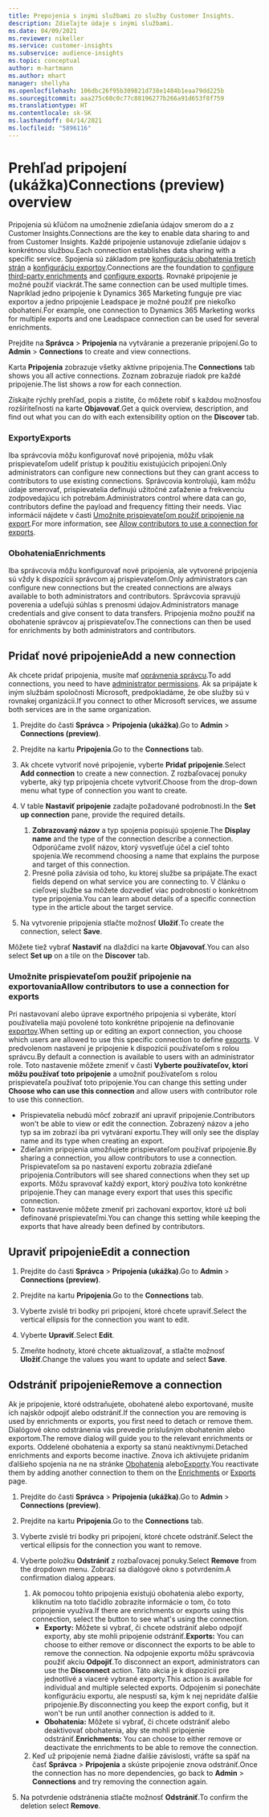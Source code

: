 ```yaml
---
title: Prepojenia s inými službami zo služby Customer Insights.
description: Zdieľajte údaje s inými službami.
ms.date: 04/09/2021
ms.reviewer: nikeller
ms.service: customer-insights
ms.subservice: audience-insights
ms.topic: conceptual
author: m-hartmann
ms.author: mhart
manager: shellyha
ms.openlocfilehash: 106dbc26f95b309821d738e1484b1eaa79dd225b
ms.sourcegitcommit: aaa275c60c0c77c88196277b266a91d653f8f759
ms.translationtype: HT
ms.contentlocale: sk-SK
ms.lasthandoff: 04/14/2021
ms.locfileid: "5896116"
---
```

# <a name="connections-preview-overview"></a><span data-ttu-id="829a9-103">Prehľad pripojení (ukážka)</span><span class="sxs-lookup"><span data-stu-id="829a9-103">Connections (preview) overview</span></span>

<span data-ttu-id="829a9-104">Pripojenia sú kľúčom na umožnenie zdieľania údajov smerom do a z Customer Insights.</span><span class="sxs-lookup"><span data-stu-id="829a9-104">Connections are the key to enable data sharing to and from Customer Insights.</span></span> <span data-ttu-id="829a9-105">Každé pripojenie ustanovuje zdieľanie údajov s konkrétnou službou.</span><span class="sxs-lookup"><span data-stu-id="829a9-105">Each connection establishes data sharing with a specific service.</span></span> <span data-ttu-id="829a9-106">Spojenia sú základom pre [konfiguráciu obohatenia tretích strán](enrichment-hub.md) a [konfiguráciu exportov](export-destinations.md).</span><span class="sxs-lookup"><span data-stu-id="829a9-106">Connections are the foundation to [configure third-party enrichments](enrichment-hub.md) and [configure exports](export-destinations.md).</span></span> <span data-ttu-id="829a9-107">Rovnaké pripojenie je možné použiť viackrát.</span><span class="sxs-lookup"><span data-stu-id="829a9-107">The same connection can be used multiple times.</span></span> <span data-ttu-id="829a9-108">Napríklad jedno pripojenie k Dynamics 365 Marketing funguje pre viac exportov a jedno pripojenie Leadspace je možné použiť pre niekoľko obohatení.</span><span class="sxs-lookup"><span data-stu-id="829a9-108">For example, one connection to Dynamics 365 Marketing works for multiple exports and one Leadspace connection can be used for several enrichments.</span></span>

<span data-ttu-id="829a9-109">Prejdite na **Správca** > **Pripojenia** na vytváranie a prezeranie pripojení.</span><span class="sxs-lookup"><span data-stu-id="829a9-109">Go to **Admin** > **Connections** to create and view connections.</span></span>

<span data-ttu-id="829a9-110">Karta **Pripojenia** zobrazuje všetky aktívne pripojenia.</span><span class="sxs-lookup"><span data-stu-id="829a9-110">The **Connections** tab shows you all active connections.</span></span> <span data-ttu-id="829a9-111">Zoznam zobrazuje riadok pre každé pripojenie.</span><span class="sxs-lookup"><span data-stu-id="829a9-111">The list shows a row for each connection.</span></span> 

<span data-ttu-id="829a9-112">Získajte rýchly prehľad, popis a zistite, čo môžete robiť s každou možnosťou rozšíriteľnosti na karte **Objavovať**.</span><span class="sxs-lookup"><span data-stu-id="829a9-112">Get a quick overview, description, and find out what you can do with each extensibility option on the **Discover** tab.</span></span>

### <a name="exports"></a><span data-ttu-id="829a9-113">Exporty</span><span class="sxs-lookup"><span data-stu-id="829a9-113">Exports</span></span>

<span data-ttu-id="829a9-114">Iba správcovia môžu konfigurovať nové pripojenia, môžu však prispievateľom udeliť prístup k použitiu existujúcich pripojení.</span><span class="sxs-lookup"><span data-stu-id="829a9-114">Only administrators can configure new connections but they can grant access to contributors to use existing connections.</span></span> <span data-ttu-id="829a9-115">Správcovia kontrolujú, kam môžu údaje smerovať, prispievatelia definujú užitočné zaťaženie a frekvenciu zodpovedajúcu ich potrebám.</span><span class="sxs-lookup"><span data-stu-id="829a9-115">Administrators control where data can go, contributors define the payload and frequency fitting their needs.</span></span> <span data-ttu-id="829a9-116">Viac informácií nájdete v časti [Umožnite prispievateľom použiť pripojenie na export](#allow-contributors-to-use-a-connection-for-exports).</span><span class="sxs-lookup"><span data-stu-id="829a9-116">For more information, see [Allow contributors to use a connection for exports](#allow-contributors-to-use-a-connection-for-exports).</span></span>

### <a name="enrichments"></a><span data-ttu-id="829a9-117">Obohatenia</span><span class="sxs-lookup"><span data-stu-id="829a9-117">Enrichments</span></span>

<span data-ttu-id="829a9-118">Iba správcovia môžu konfigurovať nové pripojenia, ale vytvorené pripojenia sú vždy k dispozícii správcom aj prispievateľom.</span><span class="sxs-lookup"><span data-stu-id="829a9-118">Only administrators can configure new connections but the created connections are always available to both administrators and contributors.</span></span> <span data-ttu-id="829a9-119">Správcovia spravujú poverenia a udeľujú súhlas s prenosmi údajov.</span><span class="sxs-lookup"><span data-stu-id="829a9-119">Administrators manage credentials and give consent to data transfers.</span></span> <span data-ttu-id="829a9-120">Pripojenia možno použiť na obohatenie správcov aj prispievateľov.</span><span class="sxs-lookup"><span data-stu-id="829a9-120">The connections can then be used for enrichments by both administrators and contributors.</span></span>

## <a name="add-a-new-connection"></a><span data-ttu-id="829a9-121">Pridať nové pripojenie</span><span class="sxs-lookup"><span data-stu-id="829a9-121">Add a new connection</span></span>

<span data-ttu-id="829a9-122">Ak chcete pridať pripojenia, musíte mať [oprávnenia správcu](permissions.md).</span><span class="sxs-lookup"><span data-stu-id="829a9-122">To add connections, you need to have [administrator permissions](permissions.md).</span></span> <span data-ttu-id="829a9-123">Ak sa pripájate k iným službám spoločnosti Microsoft, predpokladáme, že obe služby sú v rovnakej organizácii.</span><span class="sxs-lookup"><span data-stu-id="829a9-123">If you connect to other Microsoft services, we assume both services are in the same organization.</span></span>

1. <span data-ttu-id="829a9-124">Prejdite do časti **Správca** > **Pripojenia (ukážka)**.</span><span class="sxs-lookup"><span data-stu-id="829a9-124">Go to **Admin** > **Connections (preview)**.</span></span>

1. <span data-ttu-id="829a9-125">Prejdite na kartu **Pripojenia**.</span><span class="sxs-lookup"><span data-stu-id="829a9-125">Go to the **Connections** tab.</span></span>

1. <span data-ttu-id="829a9-126">Ak chcete vytvoriť nové pripojenie, vyberte **Pridať pripojenie**.</span><span class="sxs-lookup"><span data-stu-id="829a9-126">Select **Add connection** to create a new connection.</span></span> <span data-ttu-id="829a9-127">Z rozbaľovacej ponuky vyberte, aký typ pripojenia chcete vytvoriť.</span><span class="sxs-lookup"><span data-stu-id="829a9-127">Choose from the drop-down menu what type of connection you want to create.</span></span>

1. <span data-ttu-id="829a9-128">V table **Nastaviť pripojenie** zadajte požadované podrobnosti.</span><span class="sxs-lookup"><span data-stu-id="829a9-128">In the **Set up connection** pane, provide the required details.</span></span> 
   1. <span data-ttu-id="829a9-129">**Zobrazovaný názov** a typ spojenia popisujú spojenie.</span><span class="sxs-lookup"><span data-stu-id="829a9-129">The **Display name** and the type of the connection describe a connection.</span></span> <span data-ttu-id="829a9-130">Odporúčame zvoliť názov, ktorý vysvetľuje účel a cieľ tohto spojenia.</span><span class="sxs-lookup"><span data-stu-id="829a9-130">We recommend choosing a name that explains the purpose and target of this connection.</span></span>
   1. <span data-ttu-id="829a9-131">Presné polia závisia od toho, ku ktorej službe sa pripájate.</span><span class="sxs-lookup"><span data-stu-id="829a9-131">The exact fields depend on what service you are connecting to.</span></span> <span data-ttu-id="829a9-132">V článku o cieľovej službe sa môžete dozvedieť viac podrobností o konkrétnom type pripojenia.</span><span class="sxs-lookup"><span data-stu-id="829a9-132">You can learn about details of a specific connection type in the article about the target service.</span></span>

1. <span data-ttu-id="829a9-133">Na vytvorenie pripojenia stlačte možnosť **Uložiť**.</span><span class="sxs-lookup"><span data-stu-id="829a9-133">To create the connection, select **Save**.</span></span>

<span data-ttu-id="829a9-134">Môžete tiež vybrať **Nastaviť** na dlaždici na karte **Objavovať**.</span><span class="sxs-lookup"><span data-stu-id="829a9-134">You can also select **Set up** on a tile on the **Discover** tab.</span></span>

### <a name="allow-contributors-to-use-a-connection-for-exports"></a><span data-ttu-id="829a9-135">Umožnite prispievateľom použiť pripojenie na exportovania</span><span class="sxs-lookup"><span data-stu-id="829a9-135">Allow contributors to use a connection for exports</span></span>

<span data-ttu-id="829a9-136">Pri nastavovaní alebo úprave exportného pripojenia si vyberáte, ktorí používatelia majú povolené toto konkrétne pripojenie na definovanie [exportov](export-destinations.md).</span><span class="sxs-lookup"><span data-stu-id="829a9-136">When setting up or editing an export connection, you choose which users are allowed to use this specific connection to define [exports](export-destinations.md).</span></span> <span data-ttu-id="829a9-137">V predvolenom nastavení je pripojenie k dispozícii používateľom s rolou správcu.</span><span class="sxs-lookup"><span data-stu-id="829a9-137">By default a connection is available to users with an administrator role.</span></span> <span data-ttu-id="829a9-138">Toto nastavenie môžete zmeniť v časti **Vyberte používateľov, ktorí môžu používať toto pripojenie** a umožniť používateľom s rolou prispievateľa používať toto pripojenie.</span><span class="sxs-lookup"><span data-stu-id="829a9-138">You can change this setting under **Choose who can use this connection** and allow users with contributor role to use this connection.</span></span>

- <span data-ttu-id="829a9-139">Prispievatelia nebudú môcť zobraziť ani upraviť pripojenie.</span><span class="sxs-lookup"><span data-stu-id="829a9-139">Contributors won't be able to view or edit the connection.</span></span> <span data-ttu-id="829a9-140">Zobrazený názov a jeho typ sa im zobrazí iba pri vytváraní exportu.</span><span class="sxs-lookup"><span data-stu-id="829a9-140">They will only see the display name and its type when creating an export.</span></span>
- <span data-ttu-id="829a9-141">Zdieľaním pripojenia umožňujete prispievateľom používať pripojenie.</span><span class="sxs-lookup"><span data-stu-id="829a9-141">By sharing a connection, you allow contributors to use a connection.</span></span> <span data-ttu-id="829a9-142">Prispievateľom sa po nastavení exportu zobrazia zdieľané pripojenia.</span><span class="sxs-lookup"><span data-stu-id="829a9-142">Contributors will see shared connections when they set up exports.</span></span> <span data-ttu-id="829a9-143">Môžu spravovať každý export, ktorý používa toto konkrétne pripojenie.</span><span class="sxs-lookup"><span data-stu-id="829a9-143">They can manage every export that uses this specific connection.</span></span>
- <span data-ttu-id="829a9-144">Toto nastavenie môžete zmeniť pri zachovaní exportov, ktoré už boli definované prispievateľmi.</span><span class="sxs-lookup"><span data-stu-id="829a9-144">You can change this setting while keeping the exports that have already been defined by contributors.</span></span>

## <a name="edit-a-connection"></a><span data-ttu-id="829a9-145">Upraviť pripojenie</span><span class="sxs-lookup"><span data-stu-id="829a9-145">Edit a connection</span></span>

1. <span data-ttu-id="829a9-146">Prejdite do časti **Správca** > **Pripojenia (ukážka)**.</span><span class="sxs-lookup"><span data-stu-id="829a9-146">Go to **Admin** > **Connections (preview)**.</span></span>

1. <span data-ttu-id="829a9-147">Prejdite na kartu **Pripojenia**.</span><span class="sxs-lookup"><span data-stu-id="829a9-147">Go to the **Connections** tab.</span></span>

1. <span data-ttu-id="829a9-148">Vyberte zvislé tri bodky pri pripojení, ktoré chcete upraviť.</span><span class="sxs-lookup"><span data-stu-id="829a9-148">Select the vertical ellipsis for the connection you want to edit.</span></span>

1. <span data-ttu-id="829a9-149">Vyberte **Upraviť**.</span><span class="sxs-lookup"><span data-stu-id="829a9-149">Select **Edit**.</span></span>

1. <span data-ttu-id="829a9-150">Zmeňte hodnoty, ktoré chcete aktualizovať, a stlačte možnosť **Uložiť**.</span><span class="sxs-lookup"><span data-stu-id="829a9-150">Change the values you want to update and select **Save**.</span></span>

## <a name="remove-a-connection"></a><span data-ttu-id="829a9-151">Odstrániť pripojenie</span><span class="sxs-lookup"><span data-stu-id="829a9-151">Remove a connection</span></span>

<span data-ttu-id="829a9-152">Ak je pripojenie, ktoré odstraňujete, obohatené alebo exportované, musíte ich najskôr odpojiť alebo odstrániť.</span><span class="sxs-lookup"><span data-stu-id="829a9-152">If the connection you are removing is used by enrichments or exports, you first need to detach or remove them.</span></span> <span data-ttu-id="829a9-153">Dialógové okno odstránenia vás prevedie príslušným obohatením alebo exportom.</span><span class="sxs-lookup"><span data-stu-id="829a9-153">The remove dialog will guide you to the relevant enrichments or exports.</span></span> <span data-ttu-id="829a9-154">Oddelené obohatenia a exporty sa stanú neaktívnymi.</span><span class="sxs-lookup"><span data-stu-id="829a9-154">Detached enrichments and exports become inactive.</span></span> <span data-ttu-id="829a9-155">Znova ich aktivujete pridaním ďalšieho spojenia na ne na stránke [Obohatenia](enrichment-hub.md) alebo[Exporty](export-destinations.md).</span><span class="sxs-lookup"><span data-stu-id="829a9-155">You reactivate them by adding another connection to them on the [Enrichments](enrichment-hub.md) or [Exports](export-destinations.md) page.</span></span>

1. <span data-ttu-id="829a9-156">Prejdite do časti **Správca** > **Pripojenia (ukážka)**.</span><span class="sxs-lookup"><span data-stu-id="829a9-156">Go to **Admin** > **Connections (preview)**.</span></span>

1. <span data-ttu-id="829a9-157">Prejdite na kartu **Pripojenia**.</span><span class="sxs-lookup"><span data-stu-id="829a9-157">Go to the **Connections** tab.</span></span>

1. <span data-ttu-id="829a9-158">Vyberte zvislé tri bodky pri pripojení, ktoré chcete odstrániť.</span><span class="sxs-lookup"><span data-stu-id="829a9-158">Select the vertical ellipsis for the connection you want to remove.</span></span>

1. <span data-ttu-id="829a9-159">Vyberte položku **Odstrániť** z rozbaľovacej ponuky.</span><span class="sxs-lookup"><span data-stu-id="829a9-159">Select **Remove** from the dropdown menu.</span></span> <span data-ttu-id="829a9-160">Zobrazí sa dialógové okno s potvrdením.</span><span class="sxs-lookup"><span data-stu-id="829a9-160">A confirmation dialog appears.</span></span>

   1. <span data-ttu-id="829a9-161">Ak pomocou tohto pripojenia existujú obohatenia alebo exporty, kliknutím na toto tlačidlo zobrazíte informácie o tom, čo toto pripojenie využíva.</span><span class="sxs-lookup"><span data-stu-id="829a9-161">If there are enrichments or exports using this connection, select the button to see what's using the connection.</span></span>
      - <span data-ttu-id="829a9-162">**Exporty:** Môžete si vybrať, či chcete odstrániť alebo odpojiť exporty, aby ste mohli pripojenie odstrániť.</span><span class="sxs-lookup"><span data-stu-id="829a9-162">**Exports:** You can choose to either remove or disconnect the exports to be able to remove the connection.</span></span> <span data-ttu-id="829a9-163">Na odpojenie exportu môžu správcovia použiť akciu **Odpojiť**.</span><span class="sxs-lookup"><span data-stu-id="829a9-163">To disconnect an export, administrators can use the **Disconnect** action.</span></span> <span data-ttu-id="829a9-164">Táto akcia je k dispozícii pre jednotlivé a viaceré vybrané exporty.</span><span class="sxs-lookup"><span data-stu-id="829a9-164">This action is available for individual and multiple selected exports.</span></span> <span data-ttu-id="829a9-165">Odpojením si ponecháte konfiguráciu exportu, ale nespustí sa, kým k nej nepridáte ďalšie pripojenie.</span><span class="sxs-lookup"><span data-stu-id="829a9-165">By disconnecting you keep the export config, but it won't be run until another connection is added to it.</span></span>
      - <span data-ttu-id="829a9-166">**Obohatenia:** Môžete si vybrať, či chcete odstrániť alebo deaktivovať obohatenia, aby ste mohli pripojenie odstrániť.</span><span class="sxs-lookup"><span data-stu-id="829a9-166">**Enrichments:** You can choose to either remove or deactivate the enrichments to be able to remove the connection.</span></span> 
   1. <span data-ttu-id="829a9-167">Keď už pripojenie nemá žiadne ďalšie závislosti, vráťte sa späť na časť **Správca** > **Pripojenia** a skúste pripojenie znova odstrániť.</span><span class="sxs-lookup"><span data-stu-id="829a9-167">Once the connection has no more dependencies, go back to **Admin** > **Connections** and try removing the connection again.</span></span>

1. <span data-ttu-id="829a9-168">Na potvrdenie odstránenia stlačte možnosť **Odstrániť**.</span><span class="sxs-lookup"><span data-stu-id="829a9-168">To confirm the deletion select **Remove**.</span></span>


